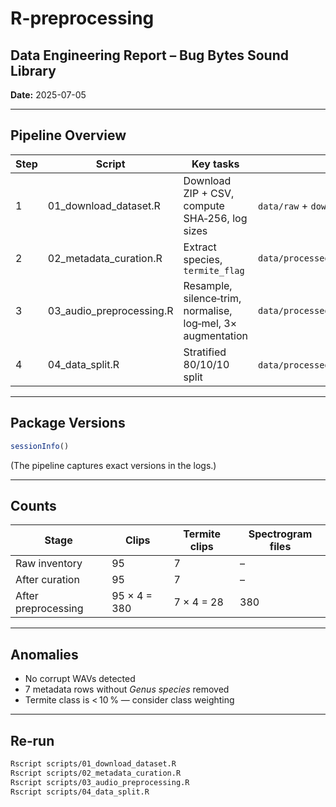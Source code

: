 # R-preprocessing
## Data Engineering Report – Bug Bytes Sound Library

**Date:** 2025-07-05

---

## Pipeline Overview

| Step | Script | Key tasks | Output |
|------|--------|-----------|--------|
| 1 | 01_download_dataset.R | Download ZIP + CSV, compute SHA‑256, log sizes | `data/raw` + `download_log.csv` |
| 2 | 02_metadata_curation.R | Extract species, `termite_flag` | `data/processed/metadata_clean.csv` |
| 3 | 03_audio_preprocessing.R | Resample, silence‑trim, normalise, log‑mel, 3× augmentation | `data/processed/spectrograms/*.npy` |
| 4 | 04_data_split.R | Stratified 80/10/10 split | `data/processed/train.csv` etc. |

---

## Package Versions

```r
sessionInfo()
```

(The pipeline captures exact versions in the logs.)

---

## Counts

| Stage | Clips | Termite clips | Spectrogram files |
|-------|-------|---------------|-------------------|
| Raw inventory | 95 | 7 | – |
| After curation | 95 | 7 | – |
| After preprocessing | 95 × 4 = 380 | 7 × 4 = 28 | 380 |

---

## Anomalies

* No corrupt WAVs detected  
* 7 metadata rows without *Genus species* removed  
* Termite class is < 10 % — consider class weighting

---

## Re‑run

```bash
Rscript scripts/01_download_dataset.R
Rscript scripts/02_metadata_curation.R
Rscript scripts/03_audio_preprocessing.R
Rscript scripts/04_data_split.R
